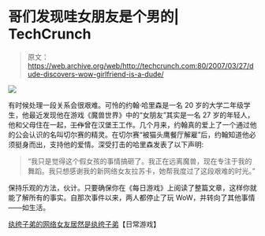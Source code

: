 # 哥们发现哇女朋友是个男的| TechCrunch

> 原文：<https://web.archive.org/web/http://techcrunch.com:80/2007/03/27/dude-discovers-wow-girlfriend-is-a-dude/>

![](img/f81bfc19526508da323f02e50c795fe4.png)

有时候处理一段关系会很艰难。可怜的约翰·哈里森是一名 20 岁的大学二年级学生，他最近发现他在游戏《魔兽世界》中的“女朋友”其实是一名 27 岁的年轻人，他和父母住在一起，~~工作~~曾在汉堡王工作。几个月来，约翰真的爱上了一个通过他的公会认识的名叫切尔赛的精灵。在切尔赛“被猫头鹰餐厅解雇”后，约翰知道他必须挺身而出，支持他的爱情。深受打击的哈里森发表了以下声明:

> “我只是觉得这个假女孩的事情搞砸了。我正在远离魔兽，现在专注于我的舞蹈。我只想感谢我的新网络女友拉苏卡，她帮我度过了这段艰难的时光。”

保持乐观的方法，伙计。只要确保你在《每日游戏》上阅读了整篇文章，这样你就能了解所有的事实。自那次事件以来，两人都停止了玩 WoW，并转向了其他事情——如生活。

[纨绔子弟的网络女友居然是纨绔子弟](https://web.archive.org/web/20160401200724/http://www.dailygaming.net/index.php?name=News&file=article&sid=8)【日常游戏】